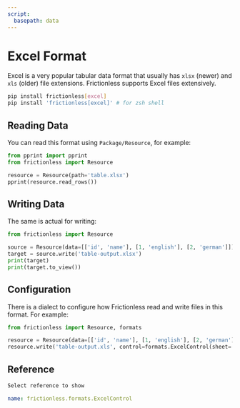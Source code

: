 ```yaml
---
script:
  basepath: data
---
```


# Excel Format

Excel is a very popular tabular data format that usually has `xlsx` (newer) and `xls` (older) file extensions. Frictionless supports Excel files extensively.

```bash tabs=CLI
pip install frictionless[excel]
pip install 'frictionless[excel]' # for zsh shell
```

## Reading Data

You can read this format using `Package/Resource`, for example:

```python script tabs=Python
from pprint import pprint
from frictionless import Resource

resource = Resource(path='table.xlsx')
pprint(resource.read_rows())
```

## Writing Data

The same is actual for writing:

```python script tabs=Python
from frictionless import Resource

source = Resource(data=[['id', 'name'], [1, 'english'], [2, 'german']])
target = source.write('table-output.xlsx')
print(target)
print(target.to_view())
```

## Configuration

There is a dialect to configure how Frictionless read and write files in this format. For example:

```python tabs=Python
from frictionless import Resource, formats

resource = Resource(data=[['id', 'name'], [1, 'english'], [2, 'german']])
resource.write('table-output.xls', control=formats.ExcelControl(sheet='My Table'))
```

## Reference

```markdown tabs=Select
Select reference to show
```

```yaml reference tabs=ExcelControl
name: frictionless.formats.ExcelControl
```
